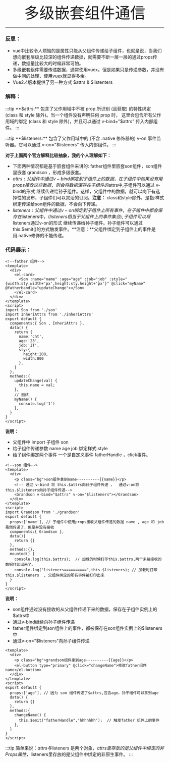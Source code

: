 <div align='center'><font size='70'>多级嵌套组件通信</font></div>

------

### 反思： 
* vue中比较令人烦恼的是属性只能从父组件传递给子组件，也就是说，当我们想向嵌套层级比较深的组件传递数据，就需要不断一层一层的通过props传递，数据量比较大的时候非常可怕。
* 多级嵌套组件需要传递数据，通常使用vuex。但是如果只是传递参数，并没有做中间的处理，使用vuex就显得多余。
* Vue2.4版本提供了另一种方式 $attrs & $listenters 

### 解释：

:::tip
**$attrs:** 包含了父作用域中不被 prop 所识别 (且获取) 的特性绑定 (class 和 style 除外)。当一个组件没有声明任何 prop 时，
这里会包含所有父作用域的绑定 (class 和 style 除外)，并且可以通过 v-bind="$attrs" 传入内部组件。
:::


:::tip
**$listeners:** 包含了父作用域中的 (不含 .native 修饰器的) v-on 事件监听器。它可以通过 v-on="$listeners" 传入内部组件。
:::

**对于上面两个官方解释比较抽象，我的个人理解如下：**

* 下面两种情况都是基于嵌套组件来讲的: father组件里嵌套son组件，son组件里嵌套 grandson ，形成多级嵌套。
* $attrs: 父组件中通过v-bind绑定到子组件上的数据，在子组件中如果没有用props接收这些数据，则会将数据保存在子组件的$attrs中,子组件可以通过 v-bind的形式
继续传递给孙子组件。这样，父组件中的数据，就可以向下有选择性的发布，子组件们可以灵活的订阅。**注意：** class和style除外，是指:样式绑定传递给son组件的数据，不会向下传递。
* $listeners: 父组件中通过v-on绑定到子组件上所有事件，在子组件中都会保存在$listeners中，($listeners相当于父组件上的事件集合),子组件可以将$listeners通过v-on的形式
继续传递给孙子组件。孙子组件可以通过this.$emit()的方式触发事件。**注意：**父组件绑定到子组件上的事件是用.native修饰的不能传递。

### 代码展示：

```vue
<!--father 组件-->
<template>
  <div>
    <el-card>
      <Son :name="name" :age="age" :job="job" :style="{width:sty.width+'px',height:sty.height+'px'}" @click="myName" @fatherHandle="updateChange"></Son>
    </el-card>
  </div>
</template>
<script>
import Son from './son'
import InheriAttrs from './inheriAttrs'
export default {
  components:{ Son , InheriAttrs },
  data() {
    return {
      name:'cht',
      age:'23',
      job:'IT',
      sty:{
        height:200,
        width:800
      },
    }
  },
  methods:{
    updateChange(val) {
      this.name = val;
    },
    // 测试
    myName() {
      console.log('1')
    },
  }
}
</script>
```
**说明：**
* 父组件中 import 子组件 son
* 给子组件传递参数 name age job 绑定样式:style
* 给子组件绑定两个事件 一个是自定义事件 fatherHandle ，click事件。

```vue
<!--son 组件-->
<template>
  <div>
    <p class="bg">son组件拿到name----------{{name}}</p>
    <!-- 通过 v-bind 将 this.$attrs向孙子组件传递 ，  通过v-on将this.$listeners向孙子组件传递-->
    <Grandson v-bind="$attrs" v-on="$listeners"></Grandson>   
  </div>
</template>
<script>
import Grandson from './grandson'
export default {
  props:['name'], // 子组件中使用props接收父组件传递的数据 name , age 和 job虽然传递了，但是并没有接收
  components:{ Grandson },
  data(){
    return {}
  },
  methods:{},
  mounted() {
    console.log(this.$attrs);  // 加载的时候打印this.$attrs,两个未被接收的数据打印出来了。
    console.log("listeners==========",this.$listeners); // 加载时打印this.$listeners  , 父组件绑定的所有事件被打印出来
  }
}
</script>
```
**说明：**
* son组件通过没有接收的从父组件传递下来的数据，保存在子组件实例上的$attrs中
* 通过v-bind继续向孙子组件传递
* father组件绑定到son组件上的事件，都被保存在son组件实例上的$listeners中
* 通过v-on="$listeners"向孙子组件传递

```vue
<template>
  <div>
    <p class="bg">grandson组件拿到age----------{{age}}</p>
    <el-button type="primary" @click="changeName">修改father组件name</el-button>
  </div>
</template>
<script>
export default {
  props:['age'], // 因为 son 组件传递了$attrs,包含age，孙子组件可以拿到age
  data() {
    return {}
  },
  methods:{
    changeName() {
      this.$emit("fatherHandle",'hhhhhhh');  // 触发father 组件上的事件
    },
  }
}
</script>
```
:::tip
简单来说：$attrs与$listeners 是两个对象，$attrs 里存放的是父组件中绑定的非 Props 属性，$listeners里存放的是父组件中绑定的非原生事件。
:::